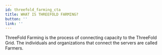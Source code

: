 ```yaml
---
id: threefold_farming_cta
title: WHAT IS THREEFOLD FARMING? 
button: ''
link: '' 
---
```


ThreeFold Farming is the process of connecting capacity to the ThreeFold Grid. The individuals and organizations that connect the servers are called Farmers.
